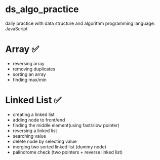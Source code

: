 # ds_algo_practice
daily practice with data structure and algorithm
programming language: JavaScript

# Array ✅
- reversing array
- removing duplicates
- sorting an array
- finding max/min

# Linked List ✅
- creating a linked list
- adding node to front/end
- finding the middle element(using fast/slow pointer)
- reversing a linked list
- searching value
- delete node by selecting value
- merging two sorted linked list (dummy node)
- palindrome check (two pointers + reverse linked list)
